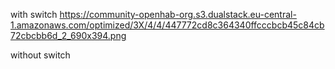 
with switch
https://community-openhab-org.s3.dualstack.eu-central-1.amazonaws.com/optimized/3X/4/4/447772cd8c364340ffcccbcb45c84cb72cbcbb6d_2_690x394.png

without switch
